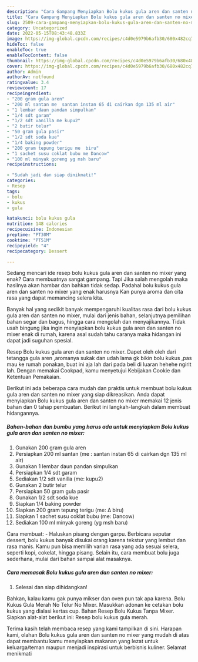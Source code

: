 ```yaml
---
description: "Cara Gampang Menyiapkan Bolu kukus gula aren dan santen no mixer yang Lezat, Buat Buka Puasa Enak Banget"
title: "Cara Gampang Menyiapkan Bolu kukus gula aren dan santen no mixer yang Lezat, Buat Buka Puasa Enak Banget"
slug: 2509-cara-gampang-menyiapkan-bolu-kukus-gula-aren-dan-santen-no-mixer-yang-lezat-buat-buka-puasa-enak-banget
category: Uncategorized
date: 2022-05-15T08:43:48.833Z
image: https://img-global.cpcdn.com/recipes/c4d0e5979b6afb30/680x482cq70/bolu-kukus-gula-aren-dan-santen-no-mixer-foto-resep-utama.jpg
hideToc: false
enableToc: true
enableTocContent: false
thumbnail: https://img-global.cpcdn.com/recipes/c4d0e5979b6afb30/680x482cq70/bolu-kukus-gula-aren-dan-santen-no-mixer-foto-resep-utama.jpg
cover: https://img-global.cpcdn.com/recipes/c4d0e5979b6afb30/680x482cq70/bolu-kukus-gula-aren-dan-santen-no-mixer-foto-resep-utama.jpg
author: Admin
authorAv: notfound
ratingvalue: 3.4
reviewcount: 17
recipeingredient:
- "200 gram gula aren"
- "200 ml santan me  santan instan 65 di cairkan dgn 135 ml air"
- "1 lembar daun pandan simpulkan"
- "1/4 sdt garam"
- "1/2 sdt vanilla me kupu2"
- "2 butir telur"
- "50 gram gula pasir"
- "1/2 sdt soda kue"
- "1/4 baking powder"
- "200 gram tepung terigu me  biru"
- "1 sachet susu coklat bubu me Dancow"
- "100 ml minyak goreng yg msh baru"
recipeinstructions:

- "Sudah jadi dan siap dinikmati!"
categories:
- Resep
tags:
- bolu
- kukus
- gula

katakunci: bolu kukus gula 
nutrition: 148 calories
recipecuisine: Indonesian
preptime: "PT30M"
cooktime: "PT51M"
recipeyield: "4"
recipecategory: Dessert

---
```



Sedang mencari ide resep bolu kukus gula aren dan santen no mixer yang enak? Cara membuatnya sangat gampang. Tapi Jika salah mengolah maka hasilnya akan hambar dan bahkan tidak sedap. Padahal bolu kukus gula aren dan santen no mixer yang enak harusnya Kan punya aroma dan cita rasa yang dapat memancing selera kita.


Banyak hal yang sedikit banyak mempengaruhi kualitas rasa dari bolu kukus gula aren dan santen no mixer, mulai dari jenis bahan, selanjutnya pemilihan bahan segar dan bagus, hingga cara mengolah dan menyajikannya. Tidak usah bingung jika ingin menyiapkan bolu kukus gula aren dan santen no mixer enak di rumah, karena asal sudah tahu caranya maka hidangan ini dapat jadi suguhan spesial.

Resep Bolu kukus gula aren dan santen no mixer. Dapet oleh oleh dari tetangga gula aren ,aromanya sukak dan udah lama gk bikin bolu kukus ,pas mau ke rumah ponakan, buat ini aja lah dari pada beli di luaran hehehe ngirit lah. Dengan memakai Cookpad, kamu menyetujui Kebijakan Cookie dan Ketentuan Pemakaian.


Berikut ini ada beberapa cara mudah dan praktis untuk membuat bolu kukus gula aren dan santen no mixer yang siap dikreasikan. Anda dapat menyiapkan Bolu kukus gula aren dan santen no mixer memakai 12 jenis bahan dan 0 tahap pembuatan. Berikut ini langkah-langkah dalam membuat hidangannya.

<!--inarticleads1-->

##### Bahan-bahan dan bumbu yang harus ada untuk menyiapkan Bolu kukus gula aren dan santen no mixer:

1. Gunakan 200 gram gula aren
1. Persiapkan 200 ml santan (me : santan instan 65 di cairkan dgn 135 ml air)
1. Gunakan 1 lembar daun pandan simpulkan
1. Persiapkan 1/4 sdt garam
1. Sediakan 1/2 sdt vanilla (me: kupu2)
1. Gunakan 2 butir telur
1. Persiapkan 50 gram gula pasir
1. Gunakan 1/2 sdt soda kue
1. Siapkan 1/4 baking powder
1. Siapkan 200 gram tepung terigu (me: ∆ biru)
1. Siapkan 1 sachet susu coklat bubu (me: Dancow)
1. Sediakan 100 ml minyak goreng (yg msh baru)


Cara membuat: - Haluskan pisang dengan garpu. Berbicara seputar dessert, bolu kukus banyak disukai orang karena tekstur yang lembut dan rasa manis. Kamu pun bisa memilih varian rasa yang ada sesuai selera, seperti kopi, cokelat, hingga pisang. Selain itu, cara membuat bolu juga sederhana, mulai dari bahan sampai alat masaknya. 

<!--inarticleads2-->

##### Cara memasak Bolu kukus gula aren dan santen no mixer:


1. Selesai dan siap dihidangkan!

Bahkan, kalau kamu gak punya mikser dan oven pun tak apa karena. Bolu Kukus Gula Merah No Telur No Mixer. Masukkan adonan ke cetakan bolu kukus yang dialasi kertas cup. Bahan Resep Bolu Kukus Tanpa Mixer. Siapkan alat-alat berikut ini: Resep bolu kukus gula merah. 

Terima kasih telah membaca resep yang kami tampilkan di sini. Harapan kami, olahan Bolu kukus gula aren dan santen no mixer yang mudah di atas dapat membantu kamu menyiapkan makanan yang lezat untuk keluarga/teman maupun menjadi inspirasi untuk berbisnis kuliner. Selamat menikmati
